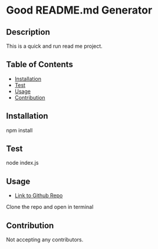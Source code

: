 
# Good README.md Generator

## Description 
This is a quick and run read me project. 

## Table of Contents
  * [Installation](#installation})
  * [Test](#test)
  * [Usage](#usage)
  * [Contribution](#contribution)
  
## Installation 
npm install 

## Test 
node index.js

## Usage 
* [Link to Github Repo](https://github.com/sharonkim09)

Clone the repo and open in terminal 

## Contribution 
Not accepting any contributors. 
